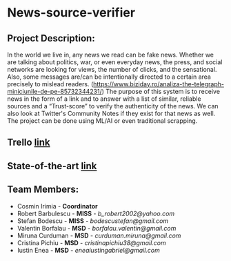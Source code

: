 # News-source-verifier

## Project Description: 

In the world we live in, any news we read can be fake news. Whether we are talking about politics, war, or even everyday news, the press, and social networks are looking for views, the number of clicks, and the sensational. Also, some messages are/can be intentionally directed to a certain area precisely to mislead readers. (https://www.biziday.ro/analiza-the-telegraph-miniciunile-de-pe-85732344231/) 
The purpose of this system is to receive news in the form of a link and to answer with a list of similar, reliable sources and a “Trust-score” to verify the authenticity of the news. We can also look at Twitter's Community Notes if they exist for that news as well. The project can be done using ML/AI or even traditional scrapping.

## Trello [link](https://trello.com/b/k4doE2Qo/aset-news-source-verifier)
## State-of-the-art [link](https://docs.google.com/document/d/1NuzTOKdyk5xh-JmFJZ9gnQGj1xoRKribmAO0OLRrQ_c/edit)

## Team Members:
- Cosmin Irimia - **Coordinator**
- Robert Barbulescu - **MISS** - _b_robert2002@yahoo.com_
- Stefan Bodescu - **MISS** - _bodescustefan@gmail.com_
- Valentin Borfalau - **MSD** - _borfalau.valentin@gmail.com_
- Miruna Curduman - **MSD** - _curduman.miruna@gmail.com_
- Cristina Pichiu - **MSD** - _cristinapichiu38@gmail.com_
- Iustin Enea - **MSD** - _eneaiustingabriel@gmail.com_